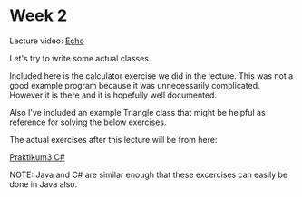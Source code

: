# Week 2

Lecture video: [Echo](https://echo360.e-ope.ee/ess/portal/section/fbfa3947-776c-45e8-b96a-b67da5e73fdc)

Let's try to write some actual classes. 

Included here is the calculator exercise we did in the lecture. This was not a good example program because it was unnecessarily complicated. However it is there and it is hopefully well documented.

Also I've included an example Triangle class that might be helpful as reference for solving the below exercises.

The actual exercises after this lecture will be from here:

[Praktikum3 C#](https://wiki.itcollege.ee/index.php/Praktikum3:_Viitet%C3%BC%C3%BCpi_muutujad_CSharp_programmeerimiskeeles)

NOTE: Java and C# are similar enough that these excercises can easily be done in Java also.


